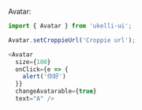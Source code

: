Avatar:

```jsx static
import { Avatar } from 'ukelli-ui';

Avatar.setCroppieUrl('Croppie url');
```

```js
<Avatar
  size={100}
  onClick={e => {
    alert('你好')
  }}
  changeAvatarable={true}
  text="A" />
```